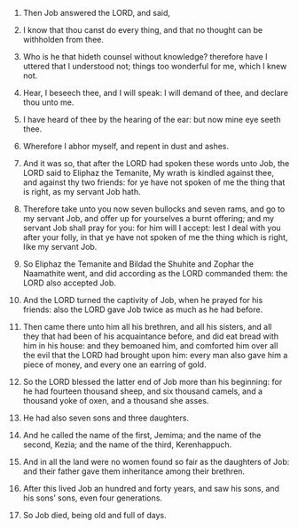 1. Then Job answered the LORD, and said,

2. I know that thou canst
do every thing, and that no thought can be withholden from thee.

3. Who is he that hideth counsel without knowledge? therefore have I
uttered that I understood not; things too wonderful for me, which I
knew not.

4. Hear, I beseech thee, and I will speak: I will demand of thee,
and declare thou unto me.

5. I have heard of thee by the hearing of the ear: but now mine eye
seeth thee.

6. Wherefore I abhor myself, and repent in dust and ashes.

7. And it was so, that after the LORD had spoken these words unto
Job, the LORD said to Eliphaz the Temanite, My wrath is kindled
against thee, and against thy two friends: for ye have not spoken of
me the thing that is right, as my servant Job hath.

8. Therefore take unto you now seven bullocks and seven rams, and go
to my servant Job, and offer up for yourselves a burnt offering; and
my servant Job shall pray for you: for him will I accept: lest I deal
with you after your folly, in that ye have not spoken of me the thing
which is right, like my servant Job.

9. So Eliphaz the Temanite and Bildad the Shuhite and Zophar the
Naamathite went, and did according as the LORD commanded them: the
LORD also accepted Job.

10. And the LORD turned the captivity of Job, when he prayed for his
friends: also the LORD gave Job twice as much as he had before.

11. Then came there unto him all his brethren, and all his sisters,
and all they that had been of his acquaintance before, and did eat
bread with him in his house: and they bemoaned him, and comforted him
over all the evil that the LORD had brought upon him: every man also
gave him a piece of money, and every one an earring of gold.

12. So the LORD blessed the latter end of Job more than his
beginning: for he had fourteen thousand sheep, and six thousand
camels, and a thousand yoke of oxen, and a thousand she asses.

13. He had also seven sons and three daughters.

14. And he called the name of the first, Jemima; and the name of the
second, Kezia; and the name of the third, Kerenhappuch.

15. And in all the land were no women found so fair as the daughters
of Job: and their father gave them inheritance among their brethren.

16. After this lived Job an hundred and forty years, and saw his
sons, and his sons’ sons, even four generations.

17. So Job died, being old and full of days.